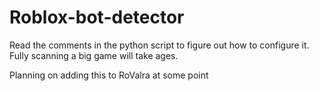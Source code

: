 # Roblox-bot-detector
Read the comments in the python script to figure out how to configure it.\
Fully scanning a big game will take ages.

Planning on adding this to RoValra at some point
